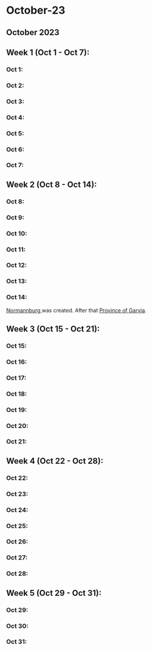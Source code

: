 # October-23

## October 2023

## Week 1 (Oct 1 - Oct 7):

### Oct 1:

### Oct 2:

### Oct 3:

### Oct 4:

### Oct 5:

### Oct 6:

### Oct 7:

## Week 2 (Oct 8 - Oct 14):

### Oct 8:

### Oct 9:

### Oct 10:

### Oct 11:

### Oct 12:

### Oct 13:

### Oct 14:

[Normannburg ](../../the-world/civilization/towns/finland-region/normannburg.md)was created. After that [Province of Garvia](broken-reference).

## Week 3 (Oct 15 - Oct 21):

### Oct 15:

### Oct 16:

### Oct 17:

### Oct 18:

### Oct 19:

### Oct 20:

### Oct 21:

## Week 4 (Oct 22 - Oct 28):

### Oct 22:

### Oct 23:

### Oct 24:

### Oct 25:

### Oct 26:

### Oct 27:

### Oct 28:

## Week 5 (Oct 29 - Oct 31):

### Oct 29:

### Oct 30:

### Oct 31:

